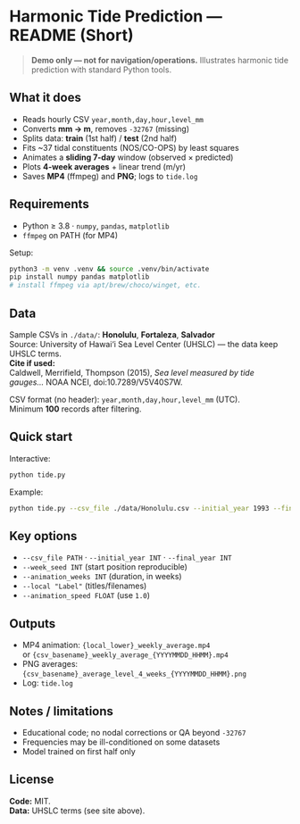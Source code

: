 # Harmonic Tide Prediction — README (Short)

> **Demo only — not for navigation/operations.** Illustrates harmonic tide prediction with standard Python tools.

## What it does
- Reads hourly CSV `year,month,day,hour,level_mm`
- Converts **mm → m**, removes `-32767` (missing)
- Splits data: **train** (1st half) / **test** (2nd half)
- Fits ~37 tidal constituents (NOS/CO-OPS) by least squares
- Animates a **sliding 7-day** window (observed × predicted)
- Plots **4-week averages** + linear trend (m/yr)
- Saves **MP4** (ffmpeg) and **PNG**; logs to `tide.log`

## Requirements
- Python ≥ 3.8 · `numpy`, `pandas`, `matplotlib`
- `ffmpeg` on PATH (for MP4)

Setup:
```bash
python3 -m venv .venv && source .venv/bin/activate
pip install numpy pandas matplotlib
# install ffmpeg via apt/brew/choco/winget, etc.
```

## Data
Sample CSVs in `./data/`: **Honolulu**, **Fortaleza**, **Salvador**  
Source: University of Hawai‘i Sea Level Center (UHSLC) — the data keep UHSLC terms.  
**Cite if used:**  
Caldwell, Merrifield, Thompson (2015), *Sea level measured by tide gauges…* NOAA NCEI, doi:10.7289/V5V40S7W.

CSV format (no header): `year,month,day,hour,level_mm` (UTC).  
Minimum **100** records after filtering.

## Quick start
Interactive:
```bash
python tide.py
```
Example:
```bash
python tide.py --csv_file ./data/Honolulu.csv --initial_year 1993 --final_year 2020   --local "Honolulu" --animation_weeks 4 --animation_speed 1.0 --week_seed 42
```

## Key options
- `--csv_file PATH` · `--initial_year INT` · `--final_year INT`
- `--week_seed INT` (start position reproducible)
- `--animation_weeks INT` (duration, in weeks)
- `--local "Label"` (titles/filenames)
- `--animation_speed FLOAT` (use `1.0`)

## Outputs
- MP4 animation: `{local_lower}_weekly_average.mp4`  
  or `{csv_basename}_weekly_average_{YYYYMMDD_HHMM}.mp4`
- PNG averages: `{csv_basename}_average_level_4_weeks_{YYYYMMDD_HHMM}.png`
- Log: `tide.log`

## Notes / limitations
- Educational code; no nodal corrections or QA beyond `-32767`
- Frequencies may be ill-conditioned on some datasets
- Model trained on first half only

## License
**Code:** MIT.  
**Data:** UHSLC terms (see site above).
